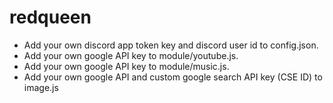 # redqueen
- Add your own discord app token key and discord user id to config.json.
- Add your own google API key to module/youtube.js.
- Add your own google API key to module/music.js.
- Add your own google API and custom google search API key (CSE ID) to image.js
